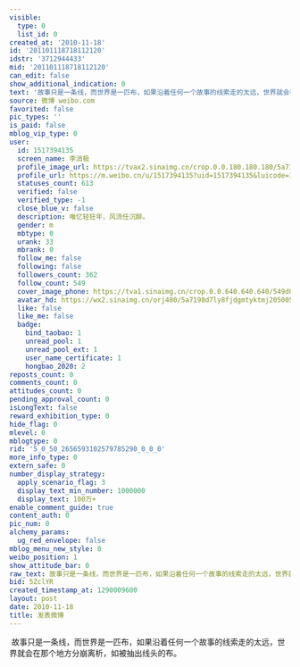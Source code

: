 ```yaml
---
visible:
  type: 0
  list_id: 0
created_at: '2010-11-18'
id: '201101118718112120'
idstr: '3712944433'
mid: '201101118718112120'
can_edit: false
show_additional_indication: 0
text: '故事只是一条线，而世界是一匹布，如果沿着任何一个故事的线索走的太远，世界就会在那个地方分崩离析，如被抽出线头的布。 '
source: 微博 weibo.com
favorited: false
pic_types: ''
is_paid: false
mblog_vip_type: 0
user:
  id: 1517394135
  screen_name: 李消极
  profile_image_url: https://tvax2.sinaimg.cn/crop.0.0.180.180.180/5a7198d7ly8fjdgmtyktmj20500500so.jpg?KID=imgbed,tva&Expires=1606400378&ssig=AXQQqHTedz
  profile_url: https://m.weibo.cn/u/1517394135?uid=1517394135&luicode=10000011&lfid=2304131517394135_-_WEIBO_SECOND_PROFILE_WEIBO
  statuses_count: 613
  verified: false
  verified_type: -1
  close_blue_v: false
  description: 唯忆轻狂年，风流任沉醉。
  gender: m
  mbtype: 0
  urank: 33
  mbrank: 0
  follow_me: false
  following: false
  followers_count: 362
  follow_count: 549
  cover_image_phone: https://tva1.sinaimg.cn/crop.0.0.640.640.640/549d0121tw1egm1kjly3jj20hs0hsq4f.jpg
  avatar_hd: https://wx2.sinaimg.cn/orj480/5a7198d7ly8fjdgmtyktmj20500500so.jpg
  like: false
  like_me: false
  badge:
    bind_taobao: 1
    unread_pool: 1
    unread_pool_ext: 1
    user_name_certificate: 1
    hongbao_2020: 2
reposts_count: 0
comments_count: 0
attitudes_count: 0
pending_approval_count: 0
isLongText: false
reward_exhibition_type: 0
hide_flag: 0
mlevel: 0
mblogtype: 0
rid: '5_0_50_2656593102579785290_0_0_0'
more_info_type: 0
extern_safe: 0
number_display_strategy:
  apply_scenario_flag: 3
  display_text_min_number: 1000000
  display_text: 100万+
enable_comment_guide: true
content_auth: 0
pic_num: 0
alchemy_params:
  ug_red_envelope: false
mblog_menu_new_style: 0
weibo_position: 1
show_attitude_bar: 0
raw_text: 故事只是一条线，而世界是一匹布，如果沿着任何一个故事的线索走的太远，世界就会在那个地方分崩离析，如被抽出线头的布。 ​​​
bid: 5ZclYR
created_timestamp_at: 1290009600
layout: post
date: 2010-11-18
title: 发表微博
---
```


![]()
故事只是一条线，而世界是一匹布，如果沿着任何一个故事的线索走的太远，世界就会在那个地方分崩离析，如被抽出线头的布。 
